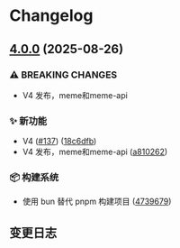 # Changelog

## [4.0.0](https://github.com/CandriaJS/karin-plugin-meme/compare/v3.1.3...v4.0.0) (2025-08-26)


### ⚠ BREAKING CHANGES

* V4 发布，meme和meme-api

### ✨ 新功能

* V4 ([#137](https://github.com/CandriaJS/karin-plugin-meme/issues/137)) ([18c6dfb](https://github.com/CandriaJS/karin-plugin-meme/commit/18c6dfb2ccb440ce9de6dcf53ba229241d866dfd))
* V4 发布，meme和meme-api ([a810262](https://github.com/CandriaJS/karin-plugin-meme/commit/a810262fa6b5d7d781591e734ca26645067a851c))


### 📦️ 构建系统

* 使用 bun 替代 pnpm 构建项目 ([4739679](https://github.com/CandriaJS/karin-plugin-meme/commit/47396791f87af94f030bc5ea423f760fb97bd28c))

## 变更日志
